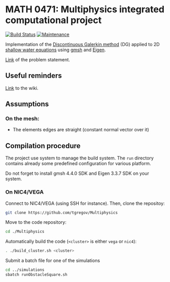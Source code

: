 # MATH 0471: Multiphysics integrated computational project 
 [![Build Status](https://travis-ci.org/tgregov/Multiphysics.svg?branch=master)](https://travis-ci.org/tgregov/Multiphysics) [![Maintenance](https://img.shields.io/badge/Version-1.0-e67e22.svg)](https://github.com/tgregov/Multiphysics/releases/tag/1.0) 
 
Implementation of the [Discontinuous Galerkin method](https://en.wikipedia.org/wiki/Discontinuous_Galerkin_method) (DG) applied to 2D [shallow water equations](https://en.wikipedia.org/wiki/Shallow_water_equations) using [gmsh](http://gmsh.info/) and [Eigen](http://eigen.tuxfamily.org/index.php?title=Main_Page).  

[Link](http://www.montefiore.ulg.ac.be/~geuzaine/MATH0471/enonce2019.pdf) of the problem statement.

## Useful reminders
[Link](https://github.com/tgregov/Multiphysics/wiki) to the wiki.

## Assumptions
### On the mesh:
* The elements edges are straight (constant normal vector over it)

## Compilation procedure
The project use system to manage the build system. The `run` directory contains already some predefined configuration for various platform.

Do not forget to install gmsh 4.4.0 SDK and Eigen 3.3.7 SDK on your system.

### On NIC4/VEGA
Connect to NIC4/VEGA (using SSH for instance). Then, clone the repositoy: 
```bash
git clone https://github.com/tgregov/Multiphysics
```
Move to the code repository:
```bash
cd ./Multiphysics
```
Automatically build the code (`<cluster>` is either `vega` or `nic4`):
```bash
. ./build_cluster.sh <cluster>
```
Submit a batch file for one of the simulations
```bash
cd ../simulations
sbatch runObstacleSquare.sh
```
